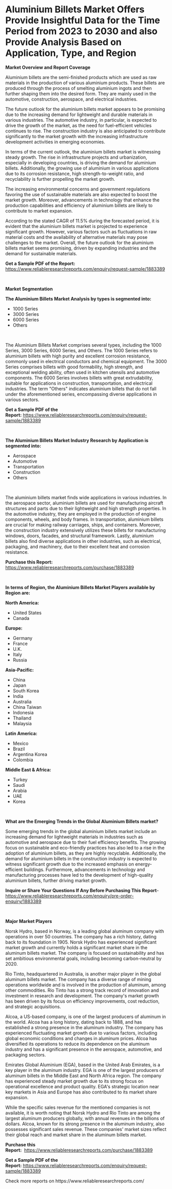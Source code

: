 <p><h1>Aluminium Billets Market Offers Provide Insightful Data for the Time Period from 2023 to 2030 and also Provide Analysis Based on Application, Type, and Region</h1></p><p><strong>Market Overview and Report Coverage</strong></p>
<p><p>Aluminium billets are the semi-finished products which are used as raw materials in the production of various aluminium products. These billets are produced through the process of smelting aluminium ingots and then further shaping them into the desired form. They are mainly used in the automotive, construction, aerospace, and electrical industries.</p><p>The future outlook for the aluminium billets market appears to be promising due to the increasing demand for lightweight and durable materials in various industries. The automotive industry, in particular, is expected to drive the growth of the market, as the need for fuel-efficient vehicles continues to rise. The construction industry is also anticipated to contribute significantly to the market growth with the increasing infrastructure development activities in emerging economies.</p><p>In terms of the current outlook, the aluminium billets market is witnessing steady growth. The rise in infrastructure projects and urbanization, especially in developing countries, is driving the demand for aluminium billets. Additionally, the growing use of aluminium in various applications due to its corrosion resistance, high strength-to-weight ratio, and recyclability is further propelling the market growth.</p><p>The increasing environmental concerns and government regulations favoring the use of sustainable materials are also expected to boost the market growth. Moreover, advancements in technology that enhance the production capabilities and efficiency of aluminium billets are likely to contribute to market expansion.</p><p>According to the stated CAGR of 11.5% during the forecasted period, it is evident that the aluminium billets market is projected to experience significant growth. However, various factors such as fluctuations in raw material costs and the availability of alternative materials may pose challenges to the market. Overall, the future outlook for the aluminium billets market seems promising, driven by expanding industries and the demand for sustainable materials.</p></p>
<p><strong>Get a Sample PDF of the Report:</strong> <a href="https://www.reliableresearchreports.com/enquiry/request-sample/1883389">https://www.reliableresearchreports.com/enquiry/request-sample/1883389</a></p>
<p>&nbsp;</p>
<p><strong>Market Segmentation</strong></p>
<p><strong>The Aluminium Billets Market Analysis by types is segmented into:</strong></p>
<p><ul><li>1000 Series</li><li>3000 Series</li><li>6000 Series</li><li>Others</li></ul></p>
<p>&nbsp;</p>
<p><p>The Aluminium Billets Market comprises several types, including the 1000 Series, 3000 Series, 6000 Series, and Others. The 1000 Series refers to aluminium billets with high purity and excellent corrosion resistance, commonly used in electrical conductors and chemical equipment. The 3000 Series comprises billets with good formability, high strength, and exceptional welding ability, often used in kitchen utensils and automotive components. The 6000 Series involves billets with great extrudability, suitable for applications in construction, transportation, and electrical industries. The term "Others" indicates aluminium billets that do not fall under the aforementioned series, encompassing diverse applications in various sectors.</p></p>
<p><strong>Get a Sample PDF of the Report:</strong>&nbsp;<a href="https://www.reliableresearchreports.com/enquiry/request-sample/1883389">https://www.reliableresearchreports.com/enquiry/request-sample/1883389</a></p>
<p>&nbsp;</p>
<p><strong>The Aluminium Billets Market Industry Research by Application is segmented into:</strong></p>
<p><ul><li>Aerospace</li><li>Automotive</li><li>Transportation</li><li>Construction</li><li>Others</li></ul></p>
<p>&nbsp;</p>
<p><p>The aluminium billets market finds wide applications in various industries. In the aerospace sector, aluminium billets are used for manufacturing aircraft structures and parts due to their lightweight and high strength properties. In the automotive industry, they are employed in the production of engine components, wheels, and body frames. In transportation, aluminium billets are crucial for making railway carriages, ships, and containers. Moreover, the construction industry extensively utilizes these billets for manufacturing windows, doors, facades, and structural framework. Lastly, aluminium billets also find diverse applications in other industries, such as electrical, packaging, and machinery, due to their excellent heat and corrosion resistance.</p></p>
<p><strong>Purchase this Report:</strong>&nbsp; <a href="https://www.reliableresearchreports.com/purchase/1883389">https://www.reliableresearchreports.com/purchase/1883389</a></p>
<p>&nbsp;</p>
<p><strong>In terms of Region, the Aluminium Billets Market Players available by Region are:</strong></p>
<p>
    <p> <strong> North America: </strong>
        <ul>
            <li>United States</li>
            <li>Canada</li>
        </ul>
        </p> 
    <p> <strong> Europe: </strong>
        <ul>
            <li>Germany</li>
            <li>France</li>
            <li>U.K.</li>
            <li>Italy</li>
            <li>Russia</li>
        </ul>
        </p> 
    <p> <strong> Asia-Pacific: </strong>
        <ul>
            <li>China</li>
            <li>Japan</li>
            <li>South Korea</li>
            <li>India</li>
            <li>Australia</li>
            <li>China Taiwan</li>
            <li>Indonesia</li>
            <li>Thailand</li>
            <li>Malaysia</li>
        </ul>
        </p> 
    <p> <strong> Latin America: </strong>
        <ul>
            <li>Mexico</li>
            <li>Brazil</li>
            <li>Argentina Korea</li>
            <li>Colombia</li>
        </ul>
        </p> 
    <p> <strong> Middle East & Africa: </strong>
        <ul>
            <li>Turkey</li>
            <li>Saudi</li>
            <li>Arabia</li>
            <li>UAE</li>
            <li>Korea</li>
        </ul>
    </p>
    </p>
<p>&nbsp;</p>
<p><strong>What are the Emerging Trends in the Global Aluminium Billets market?</strong></p>
<p><p>Some emerging trends in the global aluminium billets market include an increasing demand for lightweight materials in industries such as automotive and aerospace due to their fuel efficiency benefits. The growing focus on sustainable and eco-friendly practices has also led to a rise in the adoption of aluminium billets, as they are highly recyclable. Additionally, the demand for aluminium billets in the construction industry is expected to witness significant growth due to the increased emphasis on energy-efficient buildings. Furthermore, advancements in technology and manufacturing processes have led to the development of high-quality aluminium billets, further driving market growth.</p></p>
<p><strong>Inquire or Share Your Questions If Any Before Purchasing This Report</strong>- <a href="https://www.reliableresearchreports.com/enquiry/pre-order-enquiry/1883389">https://www.reliableresearchreports.com/enquiry/pre-order-enquiry/1883389</a></p>
<p>&nbsp;</p>
<p><strong>Major Market Players</strong></p>
<p><p>Norsk Hydro, based in Norway, is a leading global aluminum company with operations in over 50 countries. The company has a rich history, dating back to its foundation in 1905. Norsk Hydro has experienced significant market growth and currently holds a significant market share in the aluminum billets market. The company is focused on sustainability and has set ambitious environmental goals, including becoming carbon-neutral by 2020.</p><p>Rio Tinto, headquartered in Australia, is another major player in the global aluminum billets market. The company has a diverse range of mining operations worldwide and is involved in the production of aluminum, among other commodities. Rio Tinto has a strong track record of innovation and investment in research and development. The company's market growth has been driven by its focus on efficiency improvements, cost reduction, and strategic acquisitions.</p><p>Alcoa, a US-based company, is one of the largest producers of aluminum in the world. Alcoa has a long history, dating back to 1888, and has established a strong presence in the aluminum industry. The company has experienced fluctuating market growth due to various factors, including global economic conditions and changes in aluminum prices. Alcoa has diversified its operations to reduce its dependence on the aluminum industry and has a significant presence in the aerospace, automotive, and packaging sectors.</p><p>Emirates Global Aluminium (EGA), based in the United Arab Emirates, is a key player in the aluminum industry. EGA is one of the largest producers of aluminum billets in the Middle East and North Africa region. The company has experienced steady market growth due to its strong focus on operational excellence and product quality. EGA's strategic location near key markets in Asia and Europe has also contributed to its market share expansion.</p><p>While the specific sales revenue for the mentioned companies is not available, it is worth noting that Norsk Hydro and Rio Tinto are among the largest aluminum producers globally, with annual revenues in the billions of dollars. Alcoa, known for its strong presence in the aluminum industry, also possesses significant sales revenue. These companies' market sizes reflect their global reach and market share in the aluminum billets market.</p></p>
<p><strong>Purchase this Report:</strong>&nbsp;&nbsp;<a href="https://www.reliableresearchreports.com/purchase/1883389">https://www.reliableresearchreports.com/purchase/1883389</a></p>
<p></p>
<p><strong>Get a Sample PDF of the Report:</strong>&nbsp;<a href="https://www.reliableresearchreports.com/enquiry/request-sample/1883389">https://www.reliableresearchreports.com/enquiry/request-sample/1883389</a></p>
<p>Check more reports on https://www.reliableresearchreports.com/</p>